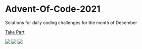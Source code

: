 # Advent-Of-Code-2021

Solutions for daily coding challenges for the month of December

[Take Part](https://adventofcode.com/2021)

![](https://img.shields.io/badge/day%20📅-12-blue)
![](https://img.shields.io/badge/stars%20⭐-24-yellow)
![](https://img.shields.io/badge/days%20completed-12-red)
